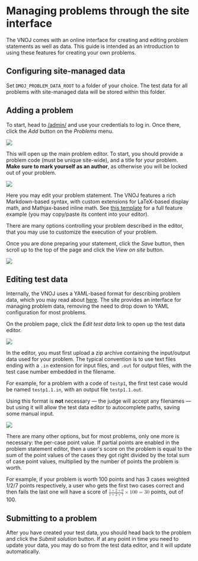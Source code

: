 # Managing problems through the site interface

The VNOJ comes with an online interface for creating and editing problem statements as well as data.
This guide is intended as an introduction to using these features for creating your own problems.

## Configuring site-managed **data**

Set `DMOJ_PROBLEM_DATA_ROOT` to a folder of your choice.
The test data for all problems with site-managed data will be stored within this folder.

## Adding a problem

To start, head to [/admin/](https://dmoj.ca/admin/) and use your credentials to log in.
Once there, click the _Add_ button on the _Problems_ menu.

![](https://i.imgur.com/RFPQaUi.png)

This will open up the main problem editor. To start, you should provide a problem code (must be unique site-wide),
and a title for your problem. **Make sure to mark yourself as an author**, as otherwise you will be locked out of your problem.

![](https://i.imgur.com/bPlNZUR.png)

Here you may edit your problem statement. The VNOJ features a rich Markdown-based syntax, with custom extensions for LaTeX-based display
math, and Mathjax-based inline math. See [this template](https://raw.githubusercontent.com/VNOI-Admin/vnoj-docs/master/sample_files/problem_markdown_example.md.txt) for a full feature example (you may copy/paste
its content into your editor).

There are many options controlling your problem described in the editor, that you may use to customize the execution of your problem.

Once you are done preparing your statement, click the _Save_ button, then scroll up to the top of the page and
click the _View on site_ button.

![](https://i.imgur.com/ZgO5xcY.png)

## Editing test data

Internally, the VNOJ uses a YAML-based format for describing problem data, which you may read about [here](/problem_format/problem_format.md#problem-format).
The site provides an interface for managing problem data, removing the need to drop down to YAML configuration for most problems.

On the problem page, click the _Edit test data_ link to open up the test data editor.

![](https://i.imgur.com/eDWEEJk.png)

In the editor, you must first upload a zip archive containing the input/output data used for your problem. The typical convention
is to use text files ending with a `.in` extension for input files, and `.out` for output files, with the
test case number embedded in the filename.

For example, for a problem with a code of `testp1`, the first test case would be named `testp1.1.in`,
with an output file `testp1.1.out`.

Using this format is **not** necessary &mdash; the judge will accept any filenames &mdash; but using it will allow the test data
editor to autocomplete paths, saving some manual input.

![](https://i.imgur.com/w5ytsgi.png)

There are many other options, but for most problems, only one more is necessary: the per-case point value. If partial points
are enabled in the problem statement editor, then a user's score on the problem is equal to the
sum of the point values of the cases they got right divided by the total sum of case point values, multiplied by the number of
points the problem is worth.

For example, if your problem is worth 100 points and has 3 cases weighted 1/2/7 points respectively, a user who gets the first
two cases correct and then fails the last one will have a score of <math><mfrac><mrow><mn>1</mn><mo>+</mo><mn>2</mn><mo>+</mo><mn>0</mn></mrow><mrow><mn>1</mn><mo>+</mo><mn>2</mn><mo>+</mo><mn>7</mn></mrow></mfrac><mo>&times;</mo><mn>100</mn><mo>=</mo><mn>30</mn></math> points, out of 100.

## Submitting to a problem

After you have created your test data, you should head back to the problem and click the _Submit solution_ button. If at any point in
time you need to update your data, you may do so from the test data editor, and it will update automatically.
